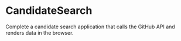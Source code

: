 # CandidateSearch
Complete a candidate search application that calls the GitHub API and renders data in the browser.
